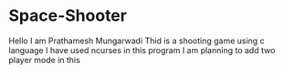 # Space-Shooter
Hello I am Prathamesh Mungarwadi
Thid is a shooting game using c language
I have used ncurses in this program
I am planning to add two player mode in this

